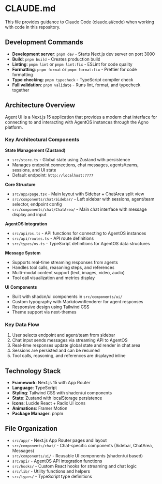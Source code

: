 # CLAUDE.md

This file provides guidance to Claude Code (claude.ai/code) when working with code in this repository.

## Development Commands

- **Development server**: `pnpm dev` - Starts Next.js dev server on port 3000
- **Build**: `pnpm build` - Creates production build
- **Linting**: `pnpm lint` or `pnpm lint:fix` - ESLint for code quality
- **Formatting**: `pnpm format` or `pnpm format:fix` - Prettier for code formatting
- **Type checking**: `pnpm typecheck` - TypeScript compiler check
- **Full validation**: `pnpm validate` - Runs lint, format, and typecheck together

## Architecture Overview

Agent UI is a Next.js 15 application that provides a modern chat interface for connecting to and interacting with AgentOS instances through the Agno platform.

### Key Architectural Components

**State Management (Zustand)**
- `src/store.ts` - Global state using Zustand with persistence
- Manages endpoint connections, chat messages, agents/teams, sessions, and UI state
- Default endpoint: `http://localhost:7777`

**Core Structure**
- `src/app/page.tsx` - Main layout with Sidebar + ChatArea split view
- `src/components/chat/Sidebar/` - Left sidebar with sessions, agent/team selector, endpoint config
- `src/components/chat/ChatArea/` - Main chat interface with message display and input

**AgentOS Integration**
- `src/api/os.ts` - API functions for connecting to AgentOS instances
- `src/api/routes.ts` - API route definitions
- `src/types/os.ts` - TypeScript definitions for AgentOS data structures

**Message System**
- Supports real-time streaming responses from agents
- Handles tool calls, reasoning steps, and references
- Multi-modal content support (text, images, video, audio)
- Tool call visualization and metrics display

**UI Components**
- Built with shadcn/ui components in `src/components/ui/`
- Custom typography with MarkdownRenderer for agent responses  
- Responsive design using Tailwind CSS
- Theme support via next-themes

### Key Data Flow

1. User selects endpoint and agent/team from sidebar
2. Chat input sends messages via streaming API to AgentOS
3. Real-time responses update global state and render in chat area
4. Sessions are persisted and can be resumed
5. Tool calls, reasoning, and references are displayed inline

## Technology Stack

- **Framework**: Next.js 15 with App Router
- **Language**: TypeScript
- **Styling**: Tailwind CSS with shadcn/ui components
- **State**: Zustand with localStorage persistence  
- **Icons**: Lucide React + Radix UI icons
- **Animations**: Framer Motion
- **Package Manager**: pnpm

## File Organization

- `src/app/` - Next.js App Router pages and layout
- `src/components/chat/` - Chat-specific components (Sidebar, ChatArea, Messages)
- `src/components/ui/` - Reusable UI components (shadcn/ui based)
- `src/api/` - AgentOS API integration functions
- `src/hooks/` - Custom React hooks for streaming and chat logic
- `src/lib/` - Utility functions and helpers
- `src/types/` - TypeScript type definitions